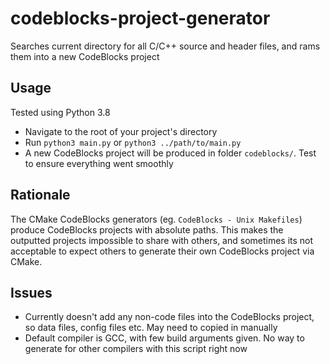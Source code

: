 # codeblocks-project-generator
Searches current directory for all C/C++ source and header files, and rams them into a new CodeBlocks project

## Usage

Tested using Python 3.8

- Navigate to the root of your project's directory
- Run `python3 main.py` or `python3 ../path/to/main.py` 
- A new CodeBlocks project will be produced in folder `codeblocks/`. Test to ensure everything went smoothly

## Rationale

The CMake CodeBlocks generators (eg. `CodeBlocks - Unix Makefiles`) produce CodeBlocks projects with absolute paths. This makes the outputted projects impossible to share with others, and sometimes its not acceptable to expect others to generate their own CodeBlocks project via CMake.

## Issues

- Currently doesn't add any non-code files into the CodeBlocks project, so data files, config files etc. May need to copied in manually
- Default compiler is GCC, with few build arguments given. No way to generate for other compilers with this script right now
